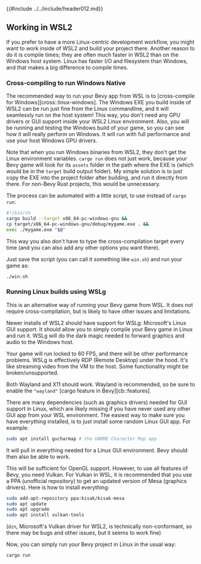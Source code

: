 {{#include ../../include/header012.md}}

## Working in WSL2

If you prefer to have a more Linux-centric development workflow, you might want
to work inside of WSL2 and build your project there. Another reason to do it is
compile times; they are often much faster in WSL2 than on the Windows host
system. Linux has faster I/O and filesystem than Windows, and that makes a big
difference to compile times.

### Cross-compiling to run Windows Native

The recommended way to run your Bevy app from WSL is to [cross-compile for
Windows][cross::linux-windows]. The Windows EXE you build inside of WSL2 can
be run just fine from the Linux commandline, and it will seamlessly run on the
host system! This way, you don't need any GPU drivers or GUI support inside
your WSL2 Linux environment. Also, you will be running and testing the Windows
build of your game, so you can see how it will really perform on Windows.
It will run with full performance and use your host Windows GPU drivers.

Note that when you run Windows binaries from WSL2, they don't get the Linux
environment variables. `cargo run` does not just work, because your Bevy game
will look for its `assets` folder in the path where the EXE is (which would be
in the `target` build output folder). My simple solution is to just copy the
EXE into the project folder after building, and run it directly from there.
For non-Bevy Rust projects, this would be unnecessary.

The process can be automated with a little script, to use instead of `cargo run`:

```sh
#!/bin/sh
cargo build --target x86_64-pc-windows-gnu &&
cp target/x86_64-pc-windows-gnu/debug/mygame.exe . &&
exec ./mygame.exe "$@"
```

This way you also don't have to type the cross-compilation target every time
(and you can also add any other options you want there).

Just save the script (you can call it something like `win.sh`) and run your
game as:

```sh
./win.sh
```

### Running Linux builds using WSLg

This is an alternative way of running your Bevy game from WSL. It does not
require cross-compilation, but is likely to have other issues and limitations.

Newer installs of WSL2 should have support for WSLg: Microsoft's Linux GUI
support. It should allow you to simply compile your Bevy game in Linux and
run it. WSLg will do the dark magic needed to forward graphics and audio to
the Windows host.

Your game will run locked to 60 FPS, and there will be other performance
problems. WSLg is effectively RDP (Remote Desktop) under the hood. It's
like streaming video from the VM to the host. Some functionality might be
broken/unsupported.

Both Wayland and X11 should work. Wayland is recommended, so be sure to
enable the `"wayland"` [cargo feature in Bevy][cb::features].

There are many dependencies (such as graphics drivers) needed for GUI support
in Linux, which are likely missing if you have never used any other GUI app
from your WSL environment. The easiest way to make sure you have everything installed,
is to just install some random Linux GUI app. For example:

```sh
sudo apt install gucharmap # the GNOME Character Map app
```

It will pull in everything needed for a Linux GUI environment. Bevy should then
also be able to work.

This will be sufficient for OpenGL support. However, to use all features of
Bevy, you need Vulkan. For Vulkan in WSL, it is recommended that you use
a PPA (unofficial repository) to get an updated version of Mesa (graphics
drivers). Here is how to install everything:

```sh
sudo add-apt-repository ppa:kisak/kisak-mesa
sudo apt update
sudo apt upgrade
sudo apt install vulkan-tools
```

(`dzn`, Microsoft's Vulkan driver for WSL2, is technically non-conformant,
so there may be bugs and other issues, but it seems to work fine)

Now, you can simply run your Bevy project in Linux in the usual way:

```sh
cargo run
```
